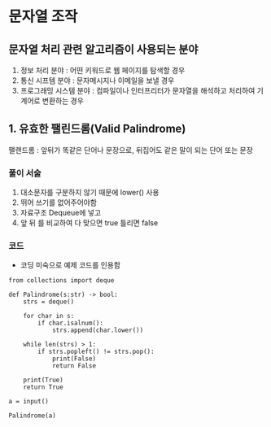 # 문자열 조작

## 문자열 처리 관련 알고리즘이 사용되는 분야
1. 정보 처리 분야 : 어떤 키워드로 웹 페이지를 탐색할 경우
2. 통신 시프템 분야 : 문자메시지나 이메일을 보낼 경우
3. 프로그래밍 시스템 분야 : 컴파일이나 인터프리터가 문자열을 해석하고 처리하여 기계어로 변환하는 경우

## 1. 유효한 팰린드롬(Valid Palindrome)
팰랜드롬 : 앞뒤가 똑같은 단어나 문장으로, 뒤집어도 같은 말이 되는 단어 또는 문장

### 풀이 서술
1. 대소문자를 구분하지 않기 때문에 lower() 사용
2. 뛰어 쓰기를 없어주어야함
3. 자료구조 Dequeue에 넣고
4. 앞 뒤 를 비교하여 다 맞으면 true 틀리면 false

### 코드
- 코딩 미숙으로 예제 코드를 인용함

```python3
from collections import deque

def Palindrome(s:str) -> bool:
    strs = deque()

    for char in s:
        if char.isalnum():
            strs.append(char.lower())

    while len(strs) > 1:
        if strs.popleft() != strs.pop():
            print(False)
            return False

    print(True)
    return True

a = input()

Palindrome(a)
```

